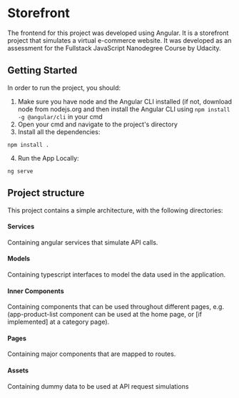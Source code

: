 # Storefront 

The frontend for this project was developed using Angular. It is a storefront project that simulates a virtual e-commerce website.
It was developed as an assessment for the Fullstack JavaScript Nanodegree Course by Udacity. 

## Getting Started

In order to run the project, you should:

1. Make sure you have node and the Angular CLI installed (if not, download node from nodejs.org and then install the Angular CLI using ```npm install -g @angular/cli``` in your cmd 
2. Open your cmd and navigate to the project's directory
3. Install all the dependencies:
```
npm install .
```
4. Run the App Locally:
```
ng serve
```

## Project structure

This project contains a simple architecture, with the following directories:

#### Services
Containing angular services that simulate API calls.

#### Models
Containing typescript interfaces to model the data used in the application.

#### Inner Components
Containing components that can be used throughout different pages, e.g. (app-product-list component can be used at the home page, or [if implemented] at a category page).

#### Pages
Containing major components that are mapped to routes.

#### Assets
Containing dummy data to be used at API request simulations
